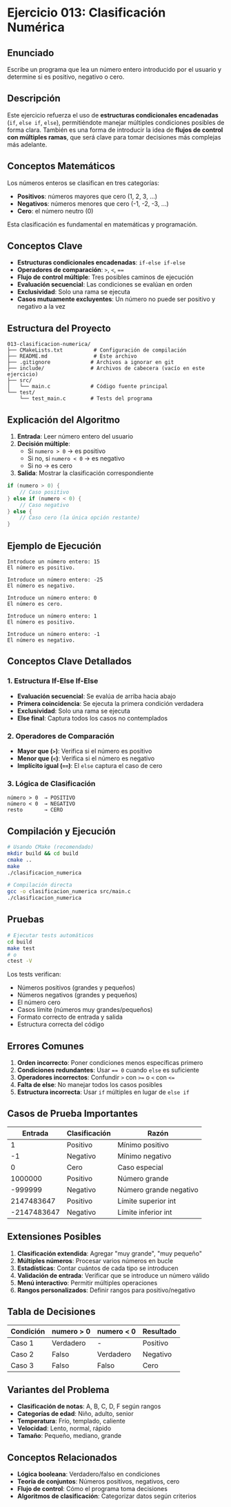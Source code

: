 # Ejercicio 013: Clasificación Numérica

## Enunciado

Escribe un programa que lea un número entero introducido por el usuario y determine si es positivo, negativo o cero.

## Descripción

Este ejercicio refuerza el uso de **estructuras condicionales encadenadas** (`if`, `else if`, `else`), permitiéndote manejar múltiples condiciones posibles de forma clara. También es una forma de introducir la idea de **flujos de control con múltiples ramas**, que será clave para tomar decisiones más complejas más adelante.

## Conceptos Matemáticos

Los números enteros se clasifican en tres categorías:
- **Positivos**: números mayores que cero (1, 2, 3, ...)
- **Negativos**: números menores que cero (-1, -2, -3, ...)
- **Cero**: el número neutro (0)

Esta clasificación es fundamental en matemáticas y programación.

## Conceptos Clave

- **Estructuras condicionales encadenadas**: `if-else if-else`
- **Operadores de comparación**: `>`, `<`, `==`
- **Flujo de control múltiple**: Tres posibles caminos de ejecución
- **Evaluación secuencial**: Las condiciones se evalúan en orden
- **Exclusividad**: Solo una rama se ejecuta
- **Casos mutuamente excluyentes**: Un número no puede ser positivo y negativo a la vez

## Estructura del Proyecto

```
013-clasificacion-numerica/
├── CMakeLists.txt          # Configuración de compilación
├── README.md               # Este archivo
├── .gitignore             # Archivos a ignorar en git
├── include/               # Archivos de cabecera (vacío en este ejercicio)
├── src/
│   └── main.c             # Código fuente principal
└── test/
    └── test_main.c        # Tests del programa
```

## Explicación del Algoritmo

1. **Entrada**: Leer número entero del usuario
2. **Decisión múltiple**:
   - Si `numero > 0` → es positivo
   - Si no, si `numero < 0` → es negativo
   - Si no → es cero
3. **Salida**: Mostrar la clasificación correspondiente

```c
if (numero > 0) {
    // Caso positivo
} else if (numero < 0) {
    // Caso negativo
} else {
    // Caso cero (la única opción restante)
}
```

## Ejemplo de Ejecución

```
Introduce un número entero: 15
El número es positivo.
```

```
Introduce un número entero: -25
El número es negativo.
```

```
Introduce un número entero: 0
El número es cero.
```

```
Introduce un número entero: 1
El número es positivo.
```

```
Introduce un número entero: -1
El número es negativo.
```

## Conceptos Clave Detallados

### 1. Estructura If-Else If-Else
- **Evaluación secuencial**: Se evalúa de arriba hacia abajo
- **Primera coincidencia**: Se ejecuta la primera condición verdadera
- **Exclusividad**: Solo una rama se ejecuta
- **Else final**: Captura todos los casos no contemplados

### 2. Operadores de Comparación
- **Mayor que (`>`)**: Verifica si el número es positivo
- **Menor que (`<`)**: Verifica si el número es negativo
- **Implícito igual (`==`)**: El `else` captura el caso de cero

### 3. Lógica de Clasificación
```
número > 0  → POSITIVO
número < 0  → NEGATIVO
resto       → CERO
```

## Compilación y Ejecución

```bash
# Usando CMake (recomendado)
mkdir build && cd build
cmake ..
make
./clasificacion_numerica

# Compilación directa
gcc -o clasificacion_numerica src/main.c
./clasificacion_numerica
```

## Pruebas

```bash
# Ejecutar tests automáticos
cd build
make test
# o
ctest -V
```

Los tests verifican:
- Números positivos (grandes y pequeños)
- Números negativos (grandes y pequeños)
- El número cero
- Casos límite (números muy grandes/pequeños)
- Formato correcto de entrada y salida
- Estructura correcta del código

## Errores Comunes

1. **Orden incorrecto**: Poner condiciones menos específicas primero
2. **Condiciones redundantes**: Usar `== 0` cuando `else` es suficiente
3. **Operadores incorrectos**: Confundir `>` con `>=` o `<` con `<=`
4. **Falta de else**: No manejar todos los casos posibles
5. **Estructura incorrecta**: Usar `if` múltiples en lugar de `else if`

## Casos de Prueba Importantes

| Entrada | Clasificación | Razón |
|---------|---------------|-------|
| 1 | Positivo | Mínimo positivo |
| -1 | Negativo | Mínimo negativo |
| 0 | Cero | Caso especial |
| 1000000 | Positivo | Número grande |
| -999999 | Negativo | Número grande negativo |
| 2147483647 | Positivo | Límite superior int |
| -2147483647 | Negativo | Límite inferior int |

## Extensiones Posibles

1. **Clasificación extendida**: Agregar "muy grande", "muy pequeño"
2. **Múltiples números**: Procesar varios números en bucle
3. **Estadísticas**: Contar cuántos de cada tipo se introducen
4. **Validación de entrada**: Verificar que se introduce un número válido
5. **Menú interactivo**: Permitir múltiples operaciones
6. **Rangos personalizados**: Definir rangos para positivo/negativo

## Tabla de Decisiones

| Condición | numero > 0 | numero < 0 | Resultado |
|-----------|------------|------------|-----------|
| Caso 1 | Verdadero | - | Positivo |
| Caso 2 | Falso | Verdadero | Negativo |
| Caso 3 | Falso | Falso | Cero |

## Variantes del Problema

- **Clasificación de notas**: A, B, C, D, F según rangos
- **Categorías de edad**: Niño, adulto, senior
- **Temperatura**: Frío, templado, caliente
- **Velocidad**: Lento, normal, rápido
- **Tamaño**: Pequeño, mediano, grande

## Conceptos Relacionados

- **Lógica booleana**: Verdadero/falso en condiciones
- **Teoría de conjuntos**: Números positivos, negativos, cero
- **Flujo de control**: Cómo el programa toma decisiones
- **Algoritmos de clasificación**: Categorizar datos según criterios
